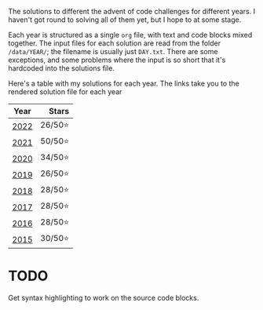 The solutions to different the advent of code challenges for different years. I haven't got round to solving all of them yet, but I hope to at some stage.

Each year is structured as a single `org` file, with text and code blocks mixed together. The input files for each solution are read from the folder `/data/YEAR/`; the filename is usually just `DAY.txt`. There are some exceptions, and some problems where the input is so short that it's hardcoded into the solutions file.

Here's a table with my solutions for each year. The links take you to the rendered solution file for each year

|       Year       |   Stars |
|:----------------:|--------:|
| [2022](2022.org) | 26/50⭐ |
| [2021](2021.org) | 50/50⭐ |
| [2020](2020.org) | 34/50⭐ |
| [2019](2019.org) | 26/50⭐ |
| [2018](2018.org) | 28/50⭐ |
| [2017](2017.org) | 28/50⭐ |
| [2016](2016.org) | 28/50⭐ |
| [2015](2015.org) | 30/50⭐ |

# TODO

Get syntax highlighting to work on the source code blocks.
